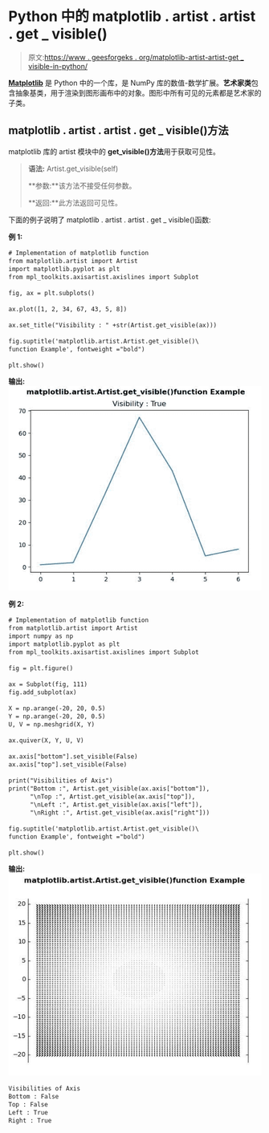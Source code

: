 # Python 中的 matplotlib . artist . artist . get _ visible()

> 原文:[https://www . geesforgeks . org/matplotlib-artist-artist-get _ visible-in-python/](https://www.geeksforgeeks.org/matplotlib-artist-artist-get_visible-in-python/)

**[Matplotlib](https://www.geeksforgeeks.org/python-introduction-matplotlib/)** 是 Python 中的一个库，是 NumPy 库的数值-数学扩展。**艺术家类**包含抽象基类，用于渲染到图形画布中的对象。图形中所有可见的元素都是艺术家的子类。

## matplotlib . artist . artist . get _ visible()方法

matplotlib 库的 artist 模块中的 **get_visible()方法**用于获取可见性。

> **语法:** Artist.get_visible(self)
> 
> **参数:**该方法不接受任何参数。
> 
> **返回:**此方法返回可见性。

下面的例子说明了 matplotlib . artist . artist . get _ visible()函数:

**例 1:**

```
# Implementation of matplotlib function
from matplotlib.artist import Artist  
import matplotlib.pyplot as plt 
from mpl_toolkits.axisartist.axislines import Subplot 

fig, ax = plt.subplots() 

ax.plot([1, 2, 34, 67, 43, 5, 8]) 

ax.set_title("Visibility : " +str(Artist.get_visible(ax)))

fig.suptitle('matplotlib.artist.Artist.get_visible()\
function Example', fontweight ="bold") 

plt.show()
```

**输出:**
![](img/7299a45083d4871e4bcc72c745d18f82.png)

**例 2:**

```
# Implementation of matplotlib function
from matplotlib.artist import Artist  
import numpy as np 
import matplotlib.pyplot as plt 
from mpl_toolkits.axisartist.axislines import Subplot 

fig = plt.figure() 

ax = Subplot(fig, 111) 
fig.add_subplot(ax) 

X = np.arange(-20, 20, 0.5) 
Y = np.arange(-20, 20, 0.5) 
U, V = np.meshgrid(X, Y) 

ax.quiver(X, Y, U, V) 

ax.axis["bottom"].set_visible(False) 
ax.axis["top"].set_visible(False) 

print("Visibilities of Axis") 
print("Bottom :", Artist.get_visible(ax.axis["bottom"]), 
      "\nTop :", Artist.get_visible(ax.axis["top"]), 
      "\nLeft :", Artist.get_visible(ax.axis["left"]), 
      "\nRight :", Artist.get_visible(ax.axis["right"]))

fig.suptitle('matplotlib.artist.Artist.get_visible()\
function Example', fontweight ="bold") 

plt.show()
```

**输出:**
![](img/a5a4d94094277b2046cdb1aa416aab69.png)

```
Visibilities of Axis
Bottom : False 
Top : False 
Left : True 
Right : True

```